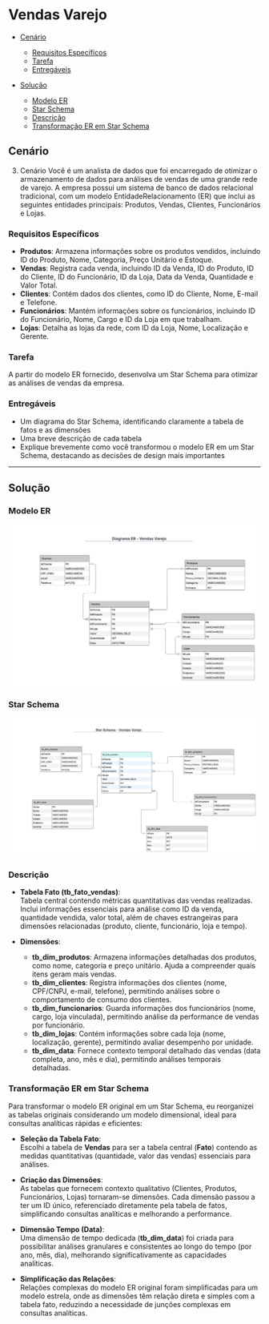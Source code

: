 # Vendas Varejo

- [Cenário](#cenário)
    - [Requisitos Específicos](#requisitos-específicos)
    - [Tarefa](#tarefa)
    - [Entregáveis](#entregáveis)

- [Solução](#solução)
    - [Modelo ER](#modelo-er)
    - [Star Schema](#star-schema)
    - [Descrição](#descrição)
    - [Transformação ER em Star Schema](#transformação-er-em-star-schema)



## Cenário

3) Cenário 
Você é um analista de dados que foi encarregado de otimizar o armazenamento de dados para análises de vendas de uma grande rede de varejo. A empresa possui 
um sistema de banco de dados relacional tradicional, com um modelo EntidadeRelacionamento (ER) que inclui as seguintes entidades principais: Produtos, 
Vendas, Clientes, Funcionários e Lojas. 


### Requisitos Específicos

- **Produtos**: Armazena informações sobre os produtos vendidos, incluindo ID do Produto, Nome, Categoria, Preço Unitário e Estoque.
- **Vendas**: Registra cada venda, incluindo ID da Venda, ID do Produto, ID do Cliente, ID do Funcionário, ID da Loja, Data da Venda, Quantidade e Valor Total.
- **Clientes**: Contém dados dos clientes, como ID do Cliente, Nome, E-mail e Telefone.
- **Funcionários**: Mantém informações sobre os funcionários, incluindo ID do Funcionário, Nome, Cargo e ID da Loja em que trabalham.
- **Lojas**: Detalha as lojas da rede, com ID da Loja, Nome, Localização e Gerente.



### Tarefa

A partir do modelo ER fornecido, desenvolva um Star Schema para otimizar as análises de vendas da empresa.



### Entregáveis

- Um diagrama do Star Schema, identificando claramente a tabela de fatos e as dimensões
- Uma breve descrição de cada tabela
- Explique brevemente como você transformou o modelo ER em um Star Schema, destacando as decisões de design mais importantes

---

## Solução

### Modelo ER

![Modelo ER](diagrama_ER_varejo.png)

### Star Schema

![Star Schema](star_schema.png)


### Descrição

- **Tabela Fato (tb_fato_vendas)**:  
Tabela central contendo métricas quantitativas das vendas realizadas. Inclui informações essenciais para análise como ID da venda, quantidade vendida, valor total, além de chaves estrangeiras para dimensões relacionadas (produto, cliente, funcionário, loja e tempo).

- **Dimensões**:
  - **tb_dim_produtos**: Armazena informações detalhadas dos produtos, como nome, categoria e preço unitário. Ajuda a compreender quais itens geram mais vendas.
  - **tb_dim_clientes**: Registra informações dos clientes (nome, CPF/CNPJ, e-mail, telefone), permitindo análises sobre o comportamento de consumo dos clientes.
  - **tb_dim_funcionarios**: Guarda informações dos funcionários (nome, cargo, loja vinculada), permitindo análise da performance de vendas por funcionário.
  - **tb_dim_lojas**: Contém informações sobre cada loja (nome, localização, gerente), permitindo avaliar desempenho por unidade.
  - **tb_dim_data**: Fornece contexto temporal detalhado das vendas (data completa, ano, mês e dia), permitindo análises temporais detalhadas.


### Transformação ER em Star Schema

Para transformar o modelo ER original em um Star Schema, eu reorganizei as tabelas originais considerando um modelo dimensional, ideal para consultas analíticas rápidas e eficientes:

- **Seleção da Tabela Fato**:  
  Escolhi a tabela de **Vendas** para ser a tabela central (**Fato**) contendo as medidas quantitativas (quantidade, valor das vendas) essenciais para análises.

- **Criação das Dimensões**:  
  As tabelas que fornecem contexto qualitativo (Clientes, Produtos, Funcionários, Lojas) tornaram-se dimensões. Cada dimensão passou a ter um ID único, referenciado diretamente pela tabela de fatos, simplificando consultas analíticas e melhorando a performance.

- **Dimensão Tempo (Data)**:  
  Uma dimensão de tempo dedicada (**tb_dim_data**) foi criada para possibilitar análises granulares e consistentes ao longo do tempo (por ano, mês, dia), melhorando significativamente as capacidades analíticas.

- **Simplificação das Relações**:  
  Relações complexas do modelo ER original foram simplificadas para um modelo estrela, onde as dimensões têm relação direta e simples com a tabela fato, reduzindo a necessidade de junções complexas em consultas analíticas.